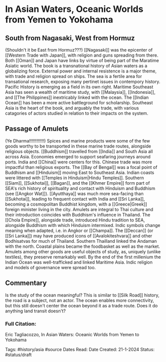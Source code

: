 # In Asian Waters, Oceanic Worlds from Yemen to Yokohama

## South from Nagasaki, West from Hormuz
(Shouldn't it be East from Hormuz???)
[[Nagasaki]] was the epicenter of [[Western Trade with Japan]], with religion and guns spreading from there. Both [[Oman]] and Japan have links by virtue of being part of the Maratime Asiatic world. The book is a transnational history of Asian waters as a globalizing force. External power and internal resistence is a major theme, with trade and religion spread on ships. The sea is a fertile area for transational research, exposing many pertinet issues in contempory history. Pacific History is emerging as a field in its own right. Maritime Southeast Asia has seen a wealth of maritime study, with [[Malaysia]], [[Indonesia]], and [[The Philippines]] inextricably linked with the ocean. The [[Indian Ocean]] has been a more active battleground for scholarship. Southeast Asia is the heart of the book, and arguably the trade, with various catagories of actors studied in relation to their impacts on the system.

## Passage of Amulets
(Ye Dharma!!!!!!!!!!!!)
Spices and marine products were some of the few goods worthy to be transported in these marine trade routes, alongside religious objects. [[Buddhism]] travelled from [[India]] and South Asia all across Asia. Economies emerged to support seafaring journeys around ports. India and [[China]] were centers for this. Chinese trade was more impactful than religious exports. The [[Bay of Bengal]] was a focal point of Buddhism and [[Hinduism]] moving East to Southeast Asia. Indian coasts were littered with [[Temples in Hinduism|Hindu Temples]]. Southern [[Siam]], [[Sukhotai]], [[Bagan]], and the [[Khmer Empire]] form part of SEA's rich history of spirituality and contact with Hinduism and Buddhism (see [[Angkor Wat]]). [[Ayutthaya]] was much more sea-facing than [[Sukhotai]], leading to frequent contact with India and [[Sri Lanka]], becoming a cosmopolitan Buddhist kingdom, with a [[Greece|Greek]] foreign minister living in the city. 
Amulets are integral to Thai culture and their introduction coincides with Buddhism's influence in Thailand. The [[Chola Empire]], alongside trade, introduced Hindu tradition to SEA, alongside Buddhism with which Hinduism intermixed. Indic symbols change meaning when adapted, i.e. in Angkor or [[Champa]]. The [[Deccan]] (or [[Sri Lanka]]) may have produced icons of [[Avalokiteshvara]] and other Bodhisatvas for much of Thailand. Southern Thailland linked the Andaman with the north. Coastal plains became the foodbasket as well as the market. 
Amulets among other goods are useful objects of study, as, uniquely (unlike textiles), they preserve remarkably well. By the end of the first millenium the Indian Ocean was well-trafficked and linked Maritime Asia. Indic religion and models of governance were spread too. 


## Commentary
Is the study of the ocean meaningful? This is similar to [[Silk Road]] history, the road is a subject, not an actor. The ocean enables more connectivity, but this still doesn't center the ocean beyond it as a trade route. Does it do anything land transit doesn't?

### Full Citation:
Eric Tagliacozzo, In Asian Waters: Oceanic Worlds from Yemen to Yokohama

Tags: #history/asia #source
Dates Read:
Date Created: 21-1-2024
Status: #status/draft